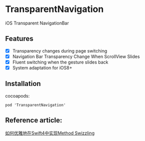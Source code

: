 # TransparentNavigation
iOS Transparent NavigationBar

## Features

- [x] Transparency changes during page switching
- [x] Navigation Bar Transparency Change When ScrollView Slides
- [x] Fluent switching when the gesture slides back
- [x] System adaptation for iOS8+

## Installation

cocoapods:

```
pod 'TransparentNavigation'
```



## Reference article:

[如何优雅地在Swift4中实现Method Swizzling](http://blog.yaoli.site/post/%E5%A6%82%E4%BD%95%E4%BC%98%E9%9B%85%E5%9C%B0%E5%9C%A8Swift4%E4%B8%AD%E5%AE%9E%E7%8E%B0Method-Swizzling)

